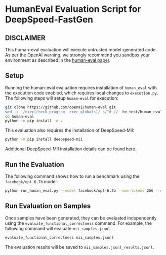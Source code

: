 # HumanEval Evaluation Script for DeepSpeed-FastGen

## DISCLAIMER

This human-eval evaluation will execute untrusted model-generated code. As per the OpenAI warning, we
strongly recommend you sandbox your environment as described in the [human-eval paper](https://arxiv.org/pdf/2107.03374.pdf).

## Setup

Running the human-eval evaluation requires installation of `human_eval` with the execution code enabled,
which requires local changes to `execution.py`. The following steps will setup `human-eval` for execution:

```bash
git clone https://github.com/openai/human-eval.git
sed -i '/exec(check_program, exec_globals)/ s/^# //' he_test/human_eval/execution.py
cd human-eval
python -m pip install -e .
```

This evaluation also requires the installation of DeepSpeed-MII:

```bash
python -m pip install deepspeed-mii
```

Additional DeepSpeed-MII installation details can be found [here](https://github.com/microsoft/DeepSpeed-MII#installation).

## Run the Evaluation

The following command shows how to run a benchmark using the `facebook/opt-6.7b` model:

```bash
python run_human_eval.py --model facebook/opt-6.7b --max-tokens 256 --num-samples-per-task 10
```

## Run Evaluation on Samples

Once samples have been generated, they can be evaluated independently using the `evaluate_functional_correctness` command.
For example, the following command will evaluate `mii_samples.jsonl`:

```bash
evaluate_functional_correctness mii_samples.jsonl
```

The evaluation results will be saved to `mii_samples.jsonl_results.jsonl`.
